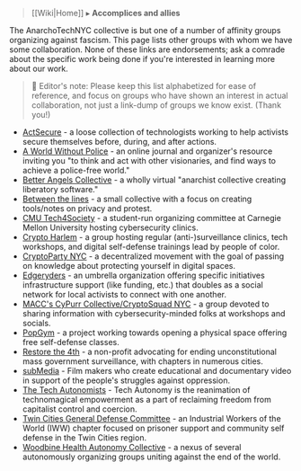 > [[Wiki|Home]] ▸ **Accomplices and allies**

The AnarchoTechNYC collective is but one of a number of affinity groups organizing against fascism. This page lists other groups with whom we have some collaboration. None of these links are endorsements; ask a comrade about the specific work being done if you're interested in learning more about our work.

> 📝 Editor's note: Please keep this list alphabetized for ease of reference, and focus on groups who have shown an interest in actual collaboration, not just a link-dump of groups we know exist. (Thank you!)

* [ActSecure](https://actsecure.org/) - a loose collection of technologists working to help activists secure themselves before, during, and after actions.
* [A World Without Police](http://aworldwithoutpolice.org) - an online journal and organizer's resource inviting you "to think and act with other visionaries, and find ways to achieve a police-free world."
* [Better Angels Collective](https://betterangels.github.io/) - a wholly virtual "anarchist collective creating liberatory software."
* [Between the lines](http://betweenthelines.github.io/) - a small collective with a focus on creating tools/notes on privacy and protest.
* [CMU Tech4Society](https://tech4society.slack.com/) - a student-run organizing committee at Carnegie Mellon University hosting cybersecurity clinics.
* [Crypto Harlem](http://rdewald.com/cryptoharlem/) - a group hosting regular (anti-)surveillance clinics, tech workshops, and digital self-defense trainings lead by people of color.
* [CryptoParty NYC](https://www.cryptoparty.in/nyc) - a decentralized movement with the goal of passing on knowledge about protecting yourself in digital spaces.
* [Edgeryders](https://edgeryders.eu/) - an umbrella organization offering specific initiatives infrastructure support (like funding, etc.) that doubles as a social network for local activists to connect with one another.
* [MACC's CyPurr Collective/CryptoSquad NYC](http://macc.nyc/groups) - a group devoted to sharing information with cybersecurity-minded folks at workshops and socials.
* [PopGym](http://popgym.org/) - a project working towards opening a physical space offering free self-defense classes.
* [Restore the 4th](https://restorethe4th.com/) - a non-profit advocating for ending unconstitutional mass government surveillance, with chapters in numerous cities.
* [subMedia](https://sub.media/) - Film makers who create educational and documentary video in support of the people's struggles against oppression.
* [The Tech Autonomists](https://tech-autonomy.com/) - Tech Autonomy is the reanimation of technomagical empowerment as a part of reclaiming freedom from capitalist control and coercion.
* [Twin Cities General Defense Committee](https://twincitiesgdc.org/) - an Industrial Workers of the World (IWW) chapter focused on prisoner support and community self defense in the Twin Cities region.
* [Woodbine Health Autonomy Collective](http://woodbine.nyc/) - a nexus of several autonomously organizing groups uniting against the end of the world.